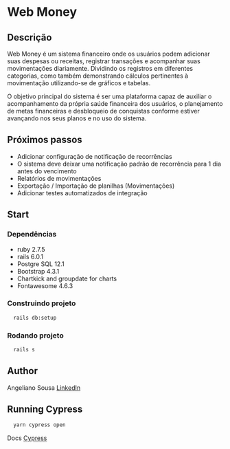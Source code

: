# Web Money

## Descrição
Web Money é um sistema financeiro onde os usuários podem adicionar
suas despesas ou receitas, registrar transações e acompanhar suas
movimentações diariamente. Dividindo os registros em diferentes categorias,
como também demonstrando cálculos pertinentes à movimentação
utilizando-se de gráficos e tabelas.

O objetivo principal do sistema é ser uma plataforma capaz de auxiliar o
acompanhamento da própria saúde financeira dos usuários, o planejamento de
metas financeiras e desbloqueio de conquistas conforme estiver avançando
nos seus planos e no uso do sistema.

## Próximos passos
* Adicionar configuração de notificação de recorrências
* O sistema deve deixar uma notificação padrão de recorrência para 1 dia antes do vencimento
* Relatórios de movimentações
* Exportação / Importação de planilhas (Movimentações)
* Adicionar testes automatizados de integração

## Start

### Dependências

* ruby 2.7.5
* rails 6.0.1
* Postgre SQL 12.1
* Bootstrap 4.3.1
* Chartkick and groupdate for charts
* Fontawesome 4.6.3

### Construindo projeto

~~~bash
  rails db:setup
~~~

### Rodando projeto

~~~bash
  rails s
~~~

## Author

Angeliano Sousa [LinkedIn](https://www.linkedin.com/in/angeliano-sousa/)


## Running Cypress

~~~bash
  yarn cypress open
~~~

Docs [Cypress](https://docs.cypress.io/guides/getting-started/opening-the-app)